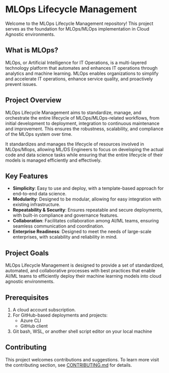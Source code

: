 # MLOps Lifecycle Management

Welcome to the MLOps Lifecycle Management repository! This project serves as the foundation for MLOps/MLOps implementation in Cloud Agnostic environments.

## What is MLOps?

MLOps, or Artificial Intelligence for IT Operations, is a multi-layered technology platform that automates and enhances IT operations through analytics and machine learning. MLOps enables organizations to simplify and accelerate IT operations, enhance service quality, and proactively prevent issues.

## Project Overview

MLOps Lifecycle Management aims to standardize, manage, and orchestrate the entire lifecycle of MLOps/MLOps-related workflows, from initial development to deployment, integration to continuous maintenance and improvement. This ensures the robustness, scalability, and compliance of the MLOps system over time.

It standardizes and manages the lifecycle of resources involved in MLOps/Mlops, allowing ML/DS Engineers to focus on developing the actual code and data science tasks while ensuring that the entire lifecycle of their models is managed efficiently and effectively.

## Key Features

* **Simplicity**: Easy to use and deploy, with a template-based approach for end-to-end data science.
* **Modularity**: Designed to be modular, allowing for easy integration with existing infrastructure.
* **Repeatability & Security**: Ensures repeatable and secure deployments, with built-in compliance and governance features.
* **Collaboration**: Facilitates collaboration among AI/ML teams, ensuring seamless communication and coordination.
* **Enterprise Readiness**: Designed to meet the needs of large-scale enterprises, with scalability and reliability in mind.

## Project Goals

MLOps Lifecycle Management is designed to provide a set of standardized, automated, and collaborative processes with best practices that enable AI/ML teams to efficiently deploy their machine learning models into cloud agnostic environments.

## Prerequisites

1. A cloud account subscription.
2. For GitHub-based deployments and projects:
	* Azure CLI
	* GitHub client
3. Git bash, WSL, or another shell script editor on your local machine

## Contributing

This project welcomes contributions and suggestions. To learn more visit the contributing section, see [CONTRIBUTING.md](CONTRIBUTING.md) for details.